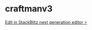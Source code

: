 # craftmanv3

[Edit in StackBlitz next generation editor ⚡️](https://stackblitz.com/~/github.com/poilopo2001/craftmanv3)